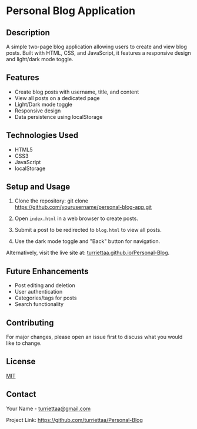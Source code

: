 # Personal Blog Application

## Description

A simple two-page blog application allowing users to create and view blog posts. Built with HTML, CSS, and JavaScript, it features a responsive design and light/dark mode toggle.

## Features

- Create blog posts with username, title, and content
- View all posts on a dedicated page
- Light/Dark mode toggle
- Responsive design
- Data persistence using localStorage

## Technologies Used

- HTML5
- CSS3
- JavaScript
- localStorage

## Setup and Usage

1. Clone the repository: git clone https://github.com/yourusername/personal-blog-app.git

2. Open `index.html` in a web browser to create posts.

3. Submit a post to be redirected to `blog.html` to view all posts.

4. Use the dark mode toggle and "Back" button for navigation.

Alternatively, visit the live site at: [turriettaa.github.io/Personal-Blog](https://turriettaa.github.io/Personal-Blog).

## Future Enhancements

- Post editing and deletion
- User authentication
- Categories/tags for posts
- Search functionality

## Contributing

For major changes, please open an issue first to discuss what you would like to change.

## License

[MIT](https://choosealicense.com/licenses/mit/)

## Contact

Your Name - turriettaa@gmail.com

Project Link: https://github.com/turriettaa/Personal-Blog
